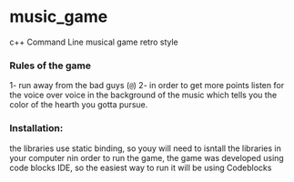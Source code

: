 # music_game
c++ Command Line musical game retro style


### Rules of the game
1- run away from the bad guys (`@`)
2- in order to get more points listen for the voice over voice in the background of the music which tells you the color of the hearth you gotta pursue.


### Installation:
the libraries use static binding, so youy will need to isntall the libraries in your computer nin order to run the game, the game was developed using code blocks IDE, so the easiest way to run it will be using Codeblocks
